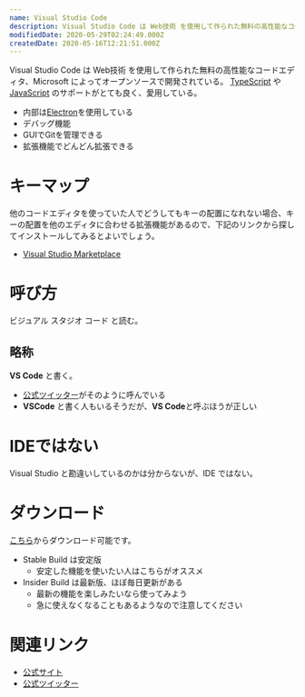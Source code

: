 ```yaml
---
name: Visual Studio Code
description: Visual Studio Code は Web技術 を使用して作られた無料の高性能なコードエディタ
modifiedDate: 2020-05-29T02:24:49.000Z
createdDate: 2020-05-16T12:21:51.000Z
---
```


Visual Studio Code は Web技術 を使用して作られた無料の高性能なコードエディタ、Microsoft によってオープンソースで開発されている。
 [TypeScript](/tags/typescript) や [JavaScript](/tags/javascript) のサポートがとても良く、愛用している。

- 内部は[Electron](/tags/electron)を使用している
- デバッグ機能
- GUIでGitを管理できる
- 拡張機能でどんどん拡張できる

# キーマップ

他のコードエディタを使っていた人でどうしてもキーの配置になれない場合、キーの配置を他のエディタに合わせる拡張機能があるので、下記のリンクから探してインストールしてみるとよいでしょう。

- [Visual Studio Marketplace](https://marketplace.visualstudio.com/search?target=VSCode&category=Keymaps&sortBy=Installs)

# 呼び方

ビジュアル スタジオ コード と読む。

## 略称

**VS Code** と書く。

- [公式ツイッター](https://twitter.com/code)がそのように呼んでいる
- **VSCode** と書く人もいるそうだが、**VS Code**と呼ぶほうが正しい

# IDEではない

Visual Studio と勘違いしているのかは分からないが、IDE ではない。

# ダウンロード

[こちら](https://code.visualstudio.com/)からダウンロード可能です。

- Stable Build は安定版
  - 安定した機能を使いたい人はこちらがオススメ
- Insider Build は最新版、ほぼ毎日更新がある
  - 最新の機能を楽しみたいなら使ってみよう
  - 急に使えなくなることもあるようなので注意してください

# 関連リンク

- [公式サイト](https://code.visualstudio.com/)
- [公式ツイッター](https://twitter.com/code)

